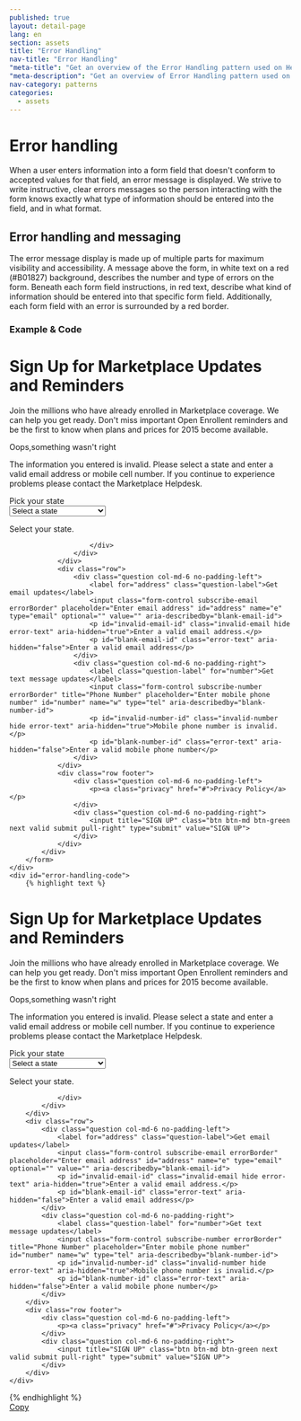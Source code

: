 ```yaml
---
published: true
layout: detail-page
lang: en
section: assets
title: "Error Handling"
nav-title: "Error Handling"
"meta-title": "Get an overview of the Error Handling pattern used on HealthCare.gov"
"meta-description": "Get an overview of Error Handling pattern used on HealthCare.gov"
nav-category: patterns
categories:
  - assets
---
```


# Error handling

<div class="intro">
When a user enters information into a form field that doesn't conform to accepted values for that field, an error message is displayed. We strive to write instructive, clear errors messages so the person interacting with the form knows exactly what type of information should be entered into the field, and in  what format. 
</div>

<div class="hr"></div>

## Error handling and messaging 

The error message display is made up of multiple parts for maximum visibility and accessibility. A message above the form, in white text on a red (#B01827) background, describes the number and type of errors on the form. Beneath each form field instructions, in red text, describe what kind of information should be entered into that specific form field. Additionally, each form field with an error is surrounded by a red border.

<h3 class="label-opensans">Example &amp; Code</h3>

<div class="code-wrapper">
	<div class="preview">
		<form class="error-styling">
			<div class="group">
				<h1>Sign Up for Marketplace Updates and Reminders</h1>
				<p>Join the millions  who have already enrolled in Marketplace coverage. We can help you get ready. Don't miss important Open Enrollent reminders and be the first to know when plans and prices for 2015 become available.</p>
				<div class="error-msg row" aria-hidden="false">
					<div class="col-md-12 no-padding-left no-padding-right">
						<p tabindex="0" role="alert" class="error-title">Oops,something wasn't right</p>
						<p class="error-message">The information you entered is invalid. Please select a state and enter a valid email address or mobile cell number. If you continue to experience problems please contact the Marketplace Helpdesk.</p>   
					</div>
				</div>
				<div class="row">
					<div class="col-md-12 no-padding-left no-padding-right">
						<label for="page-state-dropdown">Pick your state</label>
						<div class="form-select">
							<select class="form-control state subscribe-state errorBorder" id="page-state-dropdown" name="q_23536" required="" aria-describedby="invalid-state-id">
							<option selected="selected" value="state">Select a state</option><option>Alabama</option><option>Alaska</option><option>Arizona</option><option>Arkansas</option><option>California</option><option>Colorado</option><option>Connecticut</option><option>Delaware</option><option>District of Columbia</option><option>Florida</option><option>Georgia</option><option>Hawaii</option><option>Idaho</option><option>Illinois</option><option>Indiana</option><option>Iowa</option><option>Kansas</option><option>Kentucky</option><option>Louisiana</option><option>Maine</option><option>Maryland</option><option>Massachusetts</option><option>Michigan</option><option>Minnesota</option><option>Mississippi</option><option>Missouri</option><option>Montana</option><option>Nebraska</option><option>Nevada</option><option>New Hampshire</option><option>New Jersey</option><option>New Mexico</option><option>New York</option><option>North Carolina</option><option>North Dakota</option><option>Ohio</option><option>Oklahoma</option><option>Oregon</option><option>Pennsylvania</option><option>Rhode Island</option><option>South Carolina</option><option>South Dakota</option><option>Tennessee</option><option>Texas</option><option>Utah</option><option>Vermont</option><option>Virginia</option><option>Washington</option><option>West Virginia</option><option>Wisconsin</option><option>Wyoming</option><option>American Samoa</option><option>Guam</option><option>Northern Mariana Islands</option><option>Puerto Rico</option><option>Virgin Islands</option>        
							</select>
							<span class="caret"></span>
							<p id="invalid-state-id" class="error-text" aria-hidden="false">Select your state.</p>

						</div>
					</div>
				</div>
				<div class="row">
					<div class="question col-md-6 no-padding-left">
						<label for="address" class="question-label">Get email updates</label>
						<input class="form-control subscribe-email errorBorder" placeholder="Enter email address" id="address" name="e" type="email" optional="" value="" aria-describedby="blank-email-id">
						<p id="invalid-email-id" class="invalid-email hide error-text" aria-hidden="true">Enter a valid email address.</p>
						<p id="blank-email-id" class="error-text" aria-hidden="false">Enter a valid email address</p>
					</div>
					<div class="question col-md-6 no-padding-right">
						<label class="question-label" for="number">Get text message updates</label>
						<input class="form-control subscribe-number errorBorder" title="Phone Number" placeholder="Enter mobile phone number" id="number" name="w" type="tel" aria-describedby="blank-number-id">
						<p id="invalid-number-id" class="invalid-number hide error-text" aria-hidden="true">Mobile phone number is invalid.</p>
						<p id="blank-number-id" class="error-text" aria-hidden="false">Enter a valid mobile phone number</p>
					</div>
				</div>
				<div class="row footer">
					<div class="question col-md-6 no-padding-left">
						<p><a class="privacy" href="#">Privacy Policy</a></p>
					</div>
					<div class="question col-md-6 no-padding-right">
						<input title="SIGN UP" class="btn btn-md btn-green next valid submit pull-right" type="submit" value="SIGN UP">		
					</div>
				</div>
			</div>
		</form>
	</div>
	<div id="error-handling-code">
		{% highlight text %}
<form class="error-styling">
	<div class="group">
		<h1>Sign Up for Marketplace Updates and Reminders</h1>
		<p>Join the millions  who have already enrolled in Marketplace coverage. We can help you get ready. Don't miss important Open Enrollent reminders and be the first to know when plans and prices for 2015 become available.</p>
		<div class="error-msg row" aria-hidden="false">
			<div class="col-md-12 no-padding-left no-padding-right">
				<p tabindex="0" role="alert" class="error-title">Oops,something wasn't right</p>
				<p class="error-message">The information you entered is invalid. Please select a state and enter a valid email address or mobile cell number. If you continue to experience problems please contact the Marketplace Helpdesk.</p>   
			</div>
		</div>
		<div class="row">
			<div class="col-md-12 no-padding-left no-padding-right">
				<label for="page-state-dropdown">Pick your state</label>
				<div class="form-select">
					<select class="form-control state subscribe-state errorBorder" id="page-state-dropdown" name="q_23536" required="" aria-describedby="invalid-state-id">
					<option selected="selected" value="state">Select a state</option><option>Alabama</option><option>Alaska</option><option>Arizona</option><option>Arkansas</option><option>California</option><option>Colorado</option><option>Connecticut</option><option>Delaware</option><option>District of Columbia</option><option>Florida</option><option>Georgia</option><option>Hawaii</option><option>Idaho</option><option>Illinois</option><option>Indiana</option><option>Iowa</option><option>Kansas</option><option>Kentucky</option><option>Louisiana</option><option>Maine</option><option>Maryland</option><option>Massachusetts</option><option>Michigan</option><option>Minnesota</option><option>Mississippi</option><option>Missouri</option><option>Montana</option><option>Nebraska</option><option>Nevada</option><option>New Hampshire</option><option>New Jersey</option><option>New Mexico</option><option>New York</option><option>North Carolina</option><option>North Dakota</option><option>Ohio</option><option>Oklahoma</option><option>Oregon</option><option>Pennsylvania</option><option>Rhode Island</option><option>South Carolina</option><option>South Dakota</option><option>Tennessee</option><option>Texas</option><option>Utah</option><option>Vermont</option><option>Virginia</option><option>Washington</option><option>West Virginia</option><option>Wisconsin</option><option>Wyoming</option><option>American Samoa</option><option>Guam</option><option>Northern Mariana Islands</option><option>Puerto Rico</option><option>Virgin Islands</option>        
					</select>
					<span class="caret"></span>
					<p id="invalid-state-id" class="error-text" aria-hidden="false">Select your state.</p>

				</div>
			</div>
		</div>
		<div class="row">
			<div class="question col-md-6 no-padding-left">
				<label for="address" class="question-label">Get email updates</label>
				<input class="form-control subscribe-email errorBorder" placeholder="Enter email address" id="address" name="e" type="email" optional="" value="" aria-describedby="blank-email-id">
				<p id="invalid-email-id" class="invalid-email hide error-text" aria-hidden="true">Enter a valid email address.</p>
				<p id="blank-email-id" class="error-text" aria-hidden="false">Enter a valid email address</p>
			</div>
			<div class="question col-md-6 no-padding-right">
				<label class="question-label" for="number">Get text message updates</label>
				<input class="form-control subscribe-number errorBorder" title="Phone Number" placeholder="Enter mobile phone number" id="number" name="w" type="tel" aria-describedby="blank-number-id">
				<p id="invalid-number-id" class="invalid-number hide error-text" aria-hidden="true">Mobile phone number is invalid.</p>
				<p id="blank-number-id" class="error-text" aria-hidden="false">Enter a valid mobile phone number</p>
			</div>
		</div>
		<div class="row footer">
			<div class="question col-md-6 no-padding-left">
				<p><a class="privacy" href="#">Privacy Policy</a></p>
			</div>
			<div class="question col-md-6 no-padding-right">
				<input title="SIGN UP" class="btn btn-md btn-green next valid submit pull-right" type="submit" value="SIGN UP">		
			</div>
		</div>
	</div>
</form>
		{% endhighlight %}
	</div>
	<a href="javascript:;" class="copy-button" title="Click to copy me." data-clipboard-target="error-handling-code" role="button">Copy</a>
</div>
